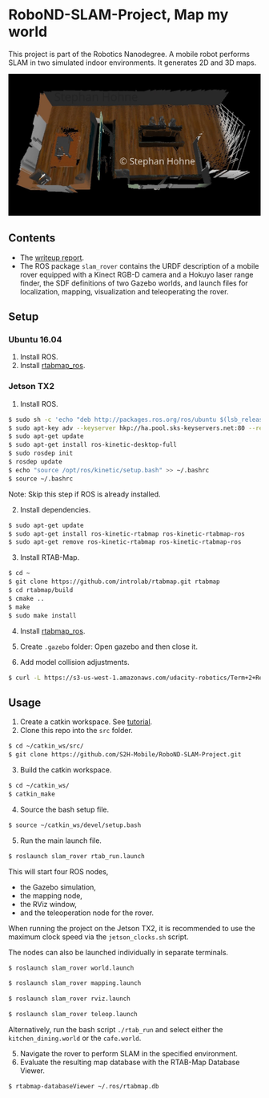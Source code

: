 [//]: # (Image References)

[screenshot_3D]: ./writeup/images/3D_point_cloud_kitchen_dining_settings_default.jpg

# RoboND-SLAM-Project, Map my world
This project is part of the Robotics Nanodegree. A mobile robot performs SLAM in two simulated indoor environments. It generates 2D and 3D maps.

![3D map of the kitchen dining world.][screenshot_3D]

## Contents
- The [writeup report](https://github.com/S2H-Mobile/RoboND-SLAM-Project/blob/master/writeup/writeup_map_my_world.pdf).
- The ROS package `slam_rover` contains the URDF description of a mobile rover equipped with a Kinect RGB-D camera and a Hokuyo laser range finder, the SDF definitions of two Gazebo worlds, and launch files for localization, mapping, visualization and teleoperating the rover.

## Setup
### Ubuntu 16.04
1. Install ROS.
2. Install [rtabmap_ros](https://github.com/introlab/rtabmap_ros).

### Jetson TX2
1. Install ROS.

```bash
$ sudo sh -c 'echo "deb http://packages.ros.org/ros/ubuntu $(lsb_release -sc) main" > /etc/apt/sources.list.d/ros-latest.list'
$ sudo apt-key adv --keyserver hkp://ha.pool.sks-keyservers.net:80 --recv-key 421C365BD9FF1F717815A3895523BAEEB01FA116
$ sudo apt-get update
$ sudo apt-get install ros-kinetic-desktop-full
$ sudo rosdep init
$ rosdep update
$ echo "source /opt/ros/kinetic/setup.bash" >> ~/.bashrc
$ source ~/.bashrc
```
Note: Skip this step if ROS is already installed.

2. Install dependencies.
```bash
$ sudo apt-get update
$ sudo apt-get install ros-kinetic-rtabmap ros-kinetic-rtabmap-ros
$ sudo apt-get remove ros-kinetic-rtabmap ros-kinetic-rtabmap-ros
```

3. Install RTAB-Map.
```bash
$ cd ~
$ git clone https://github.com/introlab/rtabmap.git rtabmap
$ cd rtabmap/build
$ cmake ..
$ make
$ sudo make install
```
4. Install [rtabmap_ros](https://github.com/introlab/rtabmap_ros).
5. Create `.gazebo` folder: Open gazebo and then close it.

6. Add model collision adjustments.
```bash
$ curl -L https://s3-us-west-1.amazonaws.com/udacity-robotics/Term+2+Resources/P3+Resources/models.tar.gz | tar zx -C ~/.gazebo/
```

## Usage
1. Create a catkin workspace. See [tutorial](http://wiki.ros.org/catkin/Tutorials/create_a_workspace).
2. Clone this repo into the `src` folder.
```bash
$ cd ~/catkin_ws/src/
$ git clone https://github.com/S2H-Mobile/RoboND-SLAM-Project.git
```
3. Build the catkin workspace.
```bash
$ cd ~/catkin_ws/
$ catkin_make
```
4. Source the bash setup file.
```bash
$ source ~/catkin_ws/devel/setup.bash
```
5. Run the main launch file.
```bash
$ roslaunch slam_rover rtab_run.launch
```
This will start four ROS nodes,
- the Gazebo simulation,
- the mapping node,
- the RViz window,
- and the teleoperation node for the rover.

When running the project on the Jetson TX2, it is recommended to use the maximum clock speed via the `jetson_clocks.sh` script. 

The nodes can also be launched individually in separate terminals.
```bash
$ roslaunch slam_rover world.launch
```
```bash
$ roslaunch slam_rover mapping.launch
```
```bash
$ roslaunch slam_rover rviz.launch
```
```bash
$ roslaunch slam_rover teleop.launch
```

Alternatively, run the bash script `./rtab_run` and select either the `kitchen_dining.world` or the `cafe.world`.

5. Navigate the rover to perform SLAM in the specified environment.
6. Evaluate the resulting map database with the RTAB-Map Database Viewer.
```bash
$ rtabmap-databaseViewer ~/.ros/rtabmap.db
```
